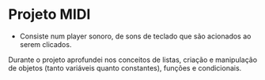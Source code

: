 # Projeto MIDI

- Consiste num player sonoro, de sons de teclado que são acionados ao serem clicados.

Durante o projeto aprofundei nos conceitos de listas, criação e manipulação de objetos (tanto variáveis quanto constantes), funções e condicionais.
